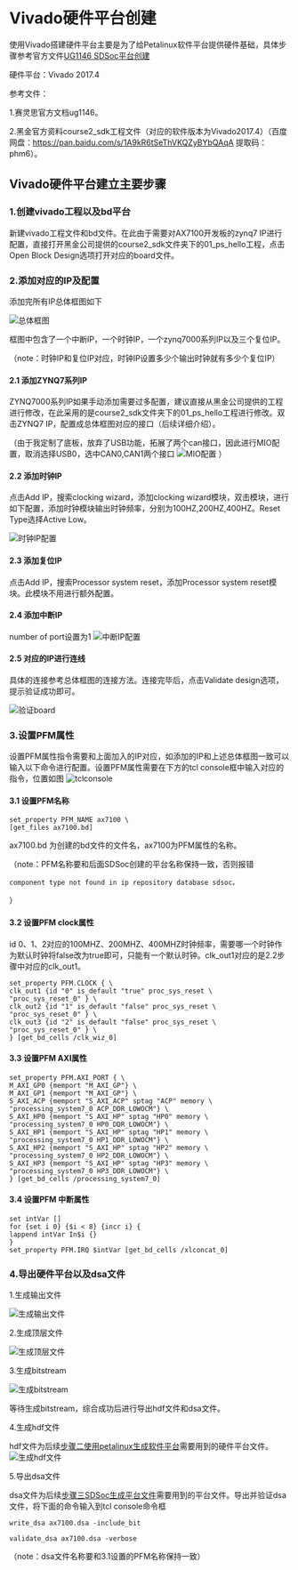 # Vivado硬件平台创建

使用Vivado搭建硬件平台主要是为了给Petalinux软件平台提供硬件基础，具体步骤参考官方文件[UG1146 SDSoc平台创建](/Doc/ug1146.pdf)

硬件平台：Vivado 2017.4

参考文件：

1.赛灵思官方文档ug1146。

2.黑金官方资料course2_sdk工程文件（对应的软件版本为Vivado2017.4）（百度网盘：https://pan.baidu.com/s/1A9kR6tSeThVKQZyBYbQAqA 
提取码：phm6）。

## Vivado硬件平台建立主要步骤

### 1.创建vivado工程以及bd平台

新建vivado工程文件和bd文件。在此由于需要对AX7100开发板的zynq7 IP进行配置，直接打开黑金公司提供的course2_sdk文件夹下的01_ps_hello工程，点击Open Block Design选项打开对应的board文件。

### 2.添加对应的IP及配置
添加完所有IP总体框图如下

![总体框图](./Figure/总体框图.jpg)

框图中包含了一个中断IP，一个时钟IP，一个zynq7000系列IP以及三个复位IP。

（note：时钟IP和复位IP对应，时钟IP设置多少个输出时钟就有多少个复位IP）
####  2.1 添加ZYNQ7系列IP

ZYNQ7000系列IP如果手动添加需要过多配置，建议直接从黑金公司提供的工程进行修改，在此采用的是course2_sdk文件夹下的01_ps_hello工程进行修改。双击ZYNQ7 IP，配置成总体框图对应的接口（后续详细介绍）。

（由于我定制了底板，放弃了USB功能，拓展了两个can接口，因此进行MIO配置，取消选择USB0，选中CAN0,CAN1两个接口
![MIO配置](./Figure/MIO配置.png)
）

####  2.2 添加时钟IP
点击Add IP，搜索clocking wizard，添加clocking wizard模块，双击模块，进行如下配置，添加时钟模块输出时钟频率，分别为100HZ,200HZ,400HZ。Reset Type选择Active Low。

![时钟IP配置](./Figure/时钟配置.png)

####  2.3 添加复位IP

点击Add IP，搜索Processor system reset，添加Processor system reset模块。此模块不用进行额外配置。

####  2.4 添加中断IP

number of port设置为1
![中断IP配置](./Figure/中断配置.png)

####  2.5 对应的IP进行连线

具体的连接参考总体框图的连接方法。连接完毕后，点击Validate design选项，提示验证成功即可。

![验证board](./Figure/验证board.png)

### 3.设置PFM属性
设置PFM属性指令需要和上面加入的IP对应，如添加的IP和上述总体框图一致可以输入以下命令进行配置。设置PFM属性需要在下方的tcl console框中输入对应的指令，位置如图
![tclconsole](./Figure/tclconsole.png)
####  3.1 设置PFM名称

    set_property PFM_NAME ax7100 \
    [get_files ax7100.bd]
ax7100.bd 为创建的bd文件的文件名，ax7100为PFM属性的名称。

（note：PFM名称要和后面SDSoc创建的平台名称保持一致，否则报错

    component type not found in ip repository database sdsoc。

）

####  3.2 设置PFM clock属性
id 0、1、2对应的100MHZ、200MHZ、400MHZ时钟频率，需要哪一个时钟作为默认时钟将false改为true即可，只能有一个默认时钟。clk_out1对应的是2.2步骤中对应的clk_out1。

    set_property PFM.CLOCK { \
    clk_out1 {id "0" is_default "true" proc_sys_reset \
    "proc_sys_reset_0" } \
    clk_out2 {id "1" is_default "false" proc_sys_reset \
    "proc_sys_reset_0" } \
    clk_out3 {id "2" is_default "false" proc_sys_reset \
    "proc_sys_reset_0" } \
    } [get_bd_cells /clk_wiz_0]

####  3.3 设置PFM AXI属性

    set_property PFM.AXI_PORT { \
    M_AXI_GP0 {memport "M_AXI_GP"} \
    M_AXI_GP1 {memport "M_AXI_GP"} \
    S_AXI_ACP {memport "S_AXI_ACP" sptag "ACP" memory \
    "processing_system7_0 ACP_DDR_LOWOCM"} \
    S_AXI_HP0 {memport "S_AXI_HP" sptag "HP0" memory \
    "processing_system7_0 HP0_DDR_LOWOCM"} \
    S_AXI_HP1 {memport "S_AXI_HP" sptag "HP1" memory \
    "processing_system7_0 HP1_DDR_LOWOCM"} \
    S_AXI_HP2 {memport "S_AXI_HP" sptag "HP2" memory \
    "processing_system7_0 HP2_DDR_LOWOCM"} \
    S_AXI_HP3 {memport "S_AXI_HP" sptag "HP3" memory \
    "processing_system7_0 HP3_DDR_LOWOCM"} \
    } [get_bd_cells /processing_system7_0]

####  3.4 设置PFM 中断属性

    set intVar []
    for {set i 0} {$i < 8} {incr i} {
    lappend intVar In$i {}
    }
    set_property PFM.IRQ $intVar [get_bd_cells /xlconcat_0]




### 4.导出硬件平台以及dsa文件
1.生成输出文件

![生成输出文件](./Figure/生成输出文件.png)

2.生成顶层文件

![生成顶层文件](./Figure/生成顶层文件.png)

3.生成bitstream

![生成bitstream](./Figure/生成bitstream.png)

等待生成bitstream，综合成功后进行导出hdf文件和dsa文件。

4.生成hdf文件

hdf文件为后续[步骤二使用petalinux生成软件平台](../Petalinux软件平台搭建/README.md)需要用到的硬件平台文件。
![生成hdf文件](./Figure/导出hdf.png)

5.导出dsa文件

dsa文件为后续[步骤三SDSoc生成平台文件](..//SDSocIDE平台搭建/README.md)需要用到的平台文件。导出并验证dsa文件，将下面的命令输入到tcl console命令框

    write_dsa ax7100.dsa -include_bit

    validate_dsa ax7100.dsa -verbose

（note：dsa文件名称要和3.1设置的PFM名称保持一致）









